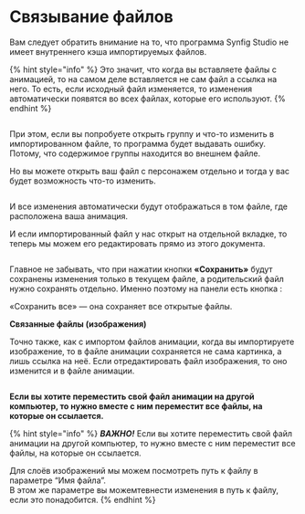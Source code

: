 # Связывание файлов

Вам следует обратить внимание на то, что программа Synfig Studio не имеет внутреннего кэша импортируемых файлов.

{% hint style="info" %}
Это значит, что когда вы вставляете файлы с анимацией, то на самом деле вставляется не сам файл а ссылка на него. То есть, если исходный файл изменяется, то изменения автоматически появятся во всех файлах, которые его используют.&#x20;
{% endhint %}

<figure><img src="https://lh7-us.googleusercontent.com/A9MIrIDPm7131v5E9YdvGBZ0S32axC4TYZvFnTq7FISD9sErPIHxuPws725eVjKUzrLEic7AiI-R4aTbk69yG-l_WXsy6DviDn66lZpkK9AZAe86zTYWoTygfzJnCDHL2oyvZavC5BjM9EYv34VF7LY" alt=""><figcaption></figcaption></figure>

При этом, если вы попробуете открыть группу и что-то изменить в импортированном файле, то программа будет выдавать ошибку. Потому, что содержимое группы находится во внешнем файле.

Но вы можете открыть ваш файл с персонажем отдельно и тогда у вас будет возможность что-то изменить.&#x20;

<figure><img src="https://lh7-us.googleusercontent.com/1Tvo3RgG_F03-G-yE-0Xz3koDm04D-jXwnuo4Nx1khibcbjPLOzUOkKtq6E9au33M_GNs7SKMD-psgyn-hKjjJ11C2lBA7oLRc8a8kLEZ9xzDE1ygYauKgNJ-avA6dvsw2j3dssGEfzvqlfrsProkFY" alt=""><figcaption></figcaption></figure>

И все изменения автоматически будут отображаться в том файле, где расположена ваша анимация.&#x20;

И если импортированный файл у нас открыт на отдельной вкладке, то теперь мы можем его редактировать прямо из этого документа.

<figure><img src="https://lh7-us.googleusercontent.com/lJRiiqSgoa--PcHL9nCvMLY4YqjVtGsjo6botJkqQppAlaC958QUT2ZpFliDbIPz57mUnlxiTOi1MlgqmCdVfF0DDgbkkrKmXyvVaLTQvJi0SR-KAMAips8Xt18Ynyu7PfE9XxyPFxyQ0XzalIgVhes" alt=""><figcaption></figcaption></figure>

Главное не забывать, что при нажатии кнопки **«Сохранить»** будут сохранены изменения только в текущем файле, а родительский файл нужно сохранять отдельно. Именно поэтому на панели есть кнопка :

<img src="https://lh7-us.googleusercontent.com/p8hX1EWFwHcrBWENlwe0HhxDZmy5oLEWFN3j9iAljX6R4O7EDw9V_7sa1Xi33CMqPo2Hr1b-GFFFP1WtgSB_hQ_ZnXp1gwM6xZOCvEACdSNbhLrsUP7EiZLVKjj3f-axo6mSqJwYdLPJ_pwSxyxxjaI" alt="" data-size="line">«Сохранить все» — она сохраняет все открытые файлы.

**Связанные файлы (изображения)**

Точно также, как с импортом файлов анимации, когда вы импортируете изображение, то в файле анимации сохраняется не сама картинка, а лишь ссылка на неё. Если отредактировать файл изображения, то оно изменится и в файле анимации.

<figure><img src="https://lh7-us.googleusercontent.com/b6m7iddLoQIrQ_6Ddh2uUIJdfb3hW6InJRnc_jc8nKoAbdUsJANeP-GeLybdw17GTPsSHQvHmLiyyMI_BGK-o9J3GFDyV17qgFyEVMKIVU3RRyFa9JBqleFa4xDW6zKgvWqjJKnnuPbL_CAM2A_G0s0" alt=""><figcaption></figcaption></figure>

**Если вы хотите переместить свой файл анимации на другой компьютер, то нужно вместе с ним переместит все файлы, на которые он ссылается.**&#x20;

{% hint style="info" %}
_**ВАЖНО!**_ Если вы хотите переместить свой файл анимации на другой компьютер, то нужно вместе с ним переместит все файлы, на которые он ссылается.&#x20;



Для слоёв изображений мы можем посмотреть путь к файлу в параметре “Имя файла”.\
В этом же параметре вы можемтевнести изменения в путь к файлу, если это понадобится.
{% endhint %}

<figure><img src="https://lh7-us.googleusercontent.com/PbSns3PPq3uY2s60S2azQM8rhAGEvFD_n0dois8e3CLBgQbHeKPBMUM-HfEiHqQQ7mPDpuA2a9AW3mSspxxH2Px3ff8L-ZXwsSwvakWIhOjpufIWRGjbmXbh4jzwhOEN5OmGdThkjfHaqpEDk16Wmrg" alt=""><figcaption></figcaption></figure>
